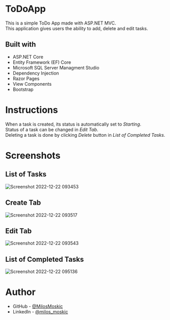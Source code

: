 # ToDoApp
This is a simple ToDo App made with ASP.NET MVC. <br />
This application gives users the ability to add, delete and edit tasks.

## Built with

- ASP.NET Core
- Entity Framework (EF) Core
- Microsoft SQL Server Managment Studio
- Dependency Injection
- Razor Pages
- View Components
- Bootstrap

# Instructions

When a task is created, its status is automatically set to *Starting*. <br/>
Status of a task can be changed in *Edit Tab*. <br/>
Deleting a task is done by clicking *Delete* button in *List of Completed Tasks*.

# Screenshots

## List of Tasks

![Screenshot 2022-12-22 093453](https://user-images.githubusercontent.com/93045390/209093182-1829c513-ad64-499f-af9b-d5a217864be6.png)

## Create Tab

![Screenshot 2022-12-22 093517](https://user-images.githubusercontent.com/93045390/209093221-691c3a55-223e-4c40-a8ee-8a5667cf6e5a.png)

## Edit Tab

![Screenshot 2022-12-22 093543](https://user-images.githubusercontent.com/93045390/209093260-eb284521-49f4-4f74-a0fd-82fa604ec7c1.png)

## List of Completed Tasks

![Screenshot 2022-12-22 095136](https://user-images.githubusercontent.com/93045390/209096022-e2b5139d-6deb-4ad7-a47a-6ed9842d9a9f.png)

# Author

- GitHub - [@MilosMoskic](https://github.com/MilosMoskic)
- LinkedIn - [@milos_moskic](https://www.linkedin.com/in/milo%C5%A1-moski%C4%87-a02446222/)
